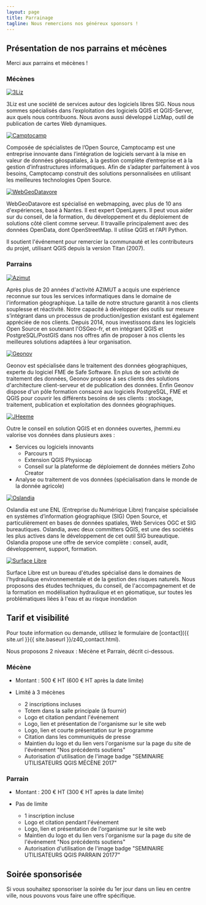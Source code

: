 ```yaml
---
layout: page
title: Parrainage
tagline: Nous remercions nos généreux sponsors !
---
```

## Présentation de nos parrains et mécènes

Merci aux parrains et mécènes !

### Mécènes

[![3Liz](https://github.com/OSGeo-fr/QGIS-conf-fr-website/raw/master/images/3liz.png)](https://www.3liz.com/)

3Liz est une société de services autour des logiciels libres SIG. Nous nous sommes spécialisés dans l’exploitation des logiciels QGIS et QGIS-Server, aux quels nous contribuons. Nous avons aussi développé LizMap, outil de publication de cartes Web dynamiques.

[![Camptocamp](https://github.com/OSGeo-fr/QGIS-conf-fr-website/raw/master/images/camptocamp.png)](https://www.camptocamp.com/)

Composée de spécialistes de l’Open Source, Camptocamp est une entreprise innovante dans l’intégration de logiciels servant à la mise en valeur de données géospatiales, à la gestion complète d’entreprise et à la gestion d’infrastructures informatiques. Afin de s’adapter parfaitement à vos besoins, Camptocamp construit des solutions personnalisées en utilisant les meilleures technologies Open Source.


[![WebGeoDatavore](https://github.com/OSGeo-fr/QGIS-conf-fr-website/raw/master/images/webgeodatavore.png)](http://webgeodatavore.com/)

WebGeoDatavore est spécialisé en webmapping, avec plus de 10 ans d'expériences, basé à Nantes. Il est expert OpenLayers.
Il peut vous aider sur du conseil, de la formation, du développement et du déploiement de solutions côté client comme serveur. Il travaille principalement avec des données OpenData, dont OpenStreetMap. Il utilise QGIS et l'API Python.

Il soutient l'événement pour remercier la communauté et les contributeurs du projet, utilisant QGIS depuis la version Titan (2007).

### Parrains

[![Azimut](https://github.com/OSGeo-fr/QGIS-conf-fr-website/raw/master/images/azimut.png)](https://azimut.fr)

Après plus de 20 années d'activité AZIMUT a acquis une expérience reconnue sur tous les services informatiques dans le domaine de l'information géographique. La taille de notre structure garantit à nos clients souplesse et réactivité.
Notre capacité à développer des outils sur mesure s’intégrant  dans un processus de production/gestion existant est également appréciée de nos clients.
Depuis 2014, nous investissons dans les logiciels Open Source en soutenant l'OSGeo-fr,  et en intégrant QGIS et PostgreSQL/PostGIS dans nos offres afin de proposer à nos clients les meilleures solutions adaptées à leur organisation.

[![Geonov](https://github.com/OSGeo-fr/QGIS-conf-fr-website/raw/master/images/geonov.png)](https://www.geonov.fr/)

Geonov est spécialisée dans le traitement des données géographiques, experte du logiciel FME de Safe Software. En plus de son activité de traitement des données, Geonov propose à ses clients des solutions d'architecture client-serveur et de publication 
des données. Enfin Geonov dispose d'un pôle formation consacré aux logiciels PostgreSQL, FME et QGIS pour couvrir les différents besoins de ses clients : stockage, traitement, publication et exploitation des données géographiques.

[![JHeeme]()](http://jhemmi.eu)

Outre le conseil en solution QGIS et en données ouvertes, jhemmi.eu valorise vos données dans plusieurs axes :

* Services ou logiciels innovants 
  * Parcours π 
  * Extension QGIS Physiocap 
  * Conseil sur la plateforme de déploiement de données métiers Zoho Creator
* Analyse ou traitement de vos données (spécialisation dans le monde de la donnée agricole)
    
[![Oslandia](https://github.com/OSGeo-fr/QGIS-conf-fr-website/raw/master/images/oslandia.png)](http://oslandia.com/fr/home/)

Oslandia est une ENL (Entreprise du Numérique Libre) française spécialisée en systèmes d’information géographique (SIG) Open Source, et particulièrement en bases de données spatiales, Web Services OGC et SIG bureautiques. Oslandia, avec deux committers QGIS, est une des sociétés les plus actives dans le développement de cet outil SIG bureautique. Oslandia propose une offre de service complète : conseil, audit, développement, support, formation.


[![Surface Libre](https://github.com/OSGeo-fr/QGIS-conf-fr-website/raw/master/images/surfacelibre.png)](http://www.surfacelibre.fr)

Surface Libre est un bureau d'études spécialisé dans le domaines de l'hydraulique environnementale et de la gestion des risques naturels. Nous proposons des études techniques, du conseil, de l'accompagnement et de la formation en modélisation hydraulique et en géomatique, sur toutes les problématiques liées à l'eau et au risque inondation

## Tarif et visibilité

Pour toute information ou demande, utilisez le formulaire de [contact]({{ site.url }}{{ site.baseurl }}/z40_contact.html).

Nous proposons 2 niveaux : Mécène et Parrain, décrit ci-dessous.

### Mécène

* Montant : 500 € HT (600 € HT après la date limite)
* Limité à 3 mécènes

  * 2 inscriptions incluses
  * Totem dans la salle principale (à fournir)
  * Logo et citation pendant l'événement
  * Logo, lien et présentation de l'organisme sur le site web
  * Logo, lien et courte présentation sur le programme
  * Citation dans les communiqués de presse
  * Maintien du logo et du lien vers l'organisme sur la page du site de l'événement "Nos précédents soutiens"
  * Autorisation d'utilisation de l'image badge "SEMINAIRE UTILISATEURS QGIS MÉCÈNE 2017"

### Parrain

* Montant : 200 € HT (300 € HT après la date limite)
* Pas de limite

  * 1 inscription incluse
  * Logo et citation pendant l'événement
  * Logo, lien et présentation de l'organisme sur le site web
  * Maintien du logo et du lien vers l'organisme sur la page du site de l'événement "Nos précédents soutiens"
  * Autorisation d'utilisation de l'image badge "SEMINAIRE UTILISATEURS QGIS PARRAIN 20177"

## Soirée sponsorisée

Si vous souhaitez sponsoriser la soirée du 1er jour dans un lieu en centre ville, nous pouvons vous faire une offre spécifique. 
